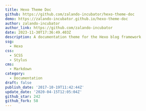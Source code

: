 ```yaml
---
title: Hexo Theme Doc
github: https://github.com/zalando-incubator/hexo-theme-doc
demo: https://zalando-incubator.github.io/hexo-theme-doc
author: zalando-incubator
author_link: https://github.com/zalando-incubator
date: 2023-11-30T17:36:49.403Z
description: A documentation theme for the Hexo blog framework
ssg:
  - Hexo
css:
  - SCSS
  - Stylus
cms:
  - Markdown
category:
  - Documentation
draft: false
publish_date: '2017-10-19T11:42:44Z'
update_date: '2020-04-15T12:05:04Z'
github_star: 242
github_fork: 58
---
```

